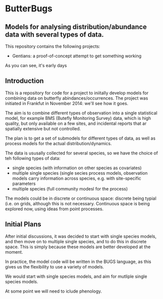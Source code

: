 ButterBugs
==========

## Models for analysing distribution/abundance data with several types of data.

This repository contains the following projects:

- Gentians: a proof-of-concept attempt to get something working

As you can see, it's early days


## Introduction

This is a repository for code for a project to iniitally develop models for combining data on butterfly abindances/occurrences. The project was initiated in Frankfut in November 2014: we'll see how it goes.

The aim is to combine different types of observation into a single statistical model, for example BMS (Butefly Monitoring Survey) data, which is high quality, but only available on a few sites, and incidental reports that ar spatially extensive but not controlled.

The plan is to get a set of submodels for different types of data, as well as process models for the actual distribution/dynamics.

The data is ususally collected for several species, so we have the choice of teh following types of data:
 - single species (with information on other species as covariates)
 - multiple single species (single secies process models, observation models carry information across species, e.g. with site-specific parameters
 - multiple species (full community modesl for the process)
 
 The models could be in discrete or continuous space: discrete being typial (i.e. on grids, although this is not necessary. Continuous space is being explored now, using ideas from point processes. 

## Initial Plans

After initial discussions, it was decided to start with single species models, and then move on to multiple single species, and to do this in discrete space. This is simply because these models are better developed at the moment.

In practice, the model code will be written in the BUGS language, as this gives us the flexibility to use a variety of models. 

We would start with single species models, and aim for mutliple single species models.

At some point we will need to iclude phenology.
